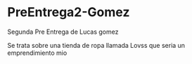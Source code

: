 # PreEntrega2-Gomez
Segunda Pre Entrega de Lucas gomez

Se trata sobre una tienda de ropa llamada Lovss que seria un emprendimiento mio
